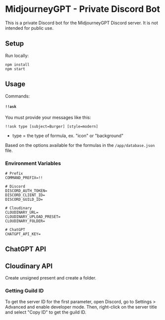 # MidjourneyGPT - Private Discord Bot

This is a private Discord bot for the MidjourneyGPT Discord server. It is not intended for public use.

## Setup

Run locally:

```
npm install
npm start
```

## Usage

Commands:

#### `!!ask`

You must provide your messages like this:

```
!!ask type [subject=Burger] [style=modern]
```

* type = the type of formula, ex. "icon" or "background"

Based on the options available for the formulas in the `/app/database.json` file.

### Environment Variables

```
# Prefix
COMMAND_PREFIX=!!

# Discord
DISCORD_AUTH_TOKEN=
DISCORD_CLIENT_ID=
DISCORD_GUILD_ID=

# Cloudinary
CLOUDINARY_URL=
CLOUDINARY_UPLOAD_PRESET=
CLOUDINARY_FOLDER=

# ChatGPT
CHATGPT_API_KEY=
```

## ChatGPT API

## Cloudinary API

Create unsigned present and create a folder.

### Getting Guild ID

To get the server ID for the first parameter, open Discord, go to Settings > Advanced and enable developer mode. Then, right-click on the server title and select "Copy ID" to get the guild ID.